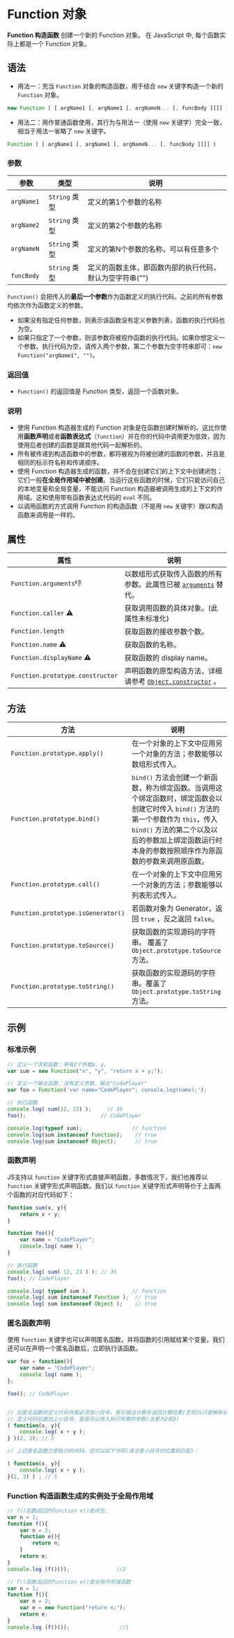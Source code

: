 # Function 对象

**Function 构造函数** 创建一个新的 Function 对象。 在 JavaScript 中, 每个函数实际上都是一个 Function 对象。

## 语法

- 用法一：充当 `Function` 对象的构造函数，用于结合 `new` 关键字构造一个新的 `Function` 对象。

```javascript
new Function ( [ argName1 [, argName1 [, argNameN... [, funcBody ]]]] )
```

- 用法二：用作普通函数使用，其行为与用法一（使用 `new` 关键字）完全一致，相当于用法一省略了 `new` 关键字。

```javascript
Function ( [ argName1 [, argName1 [, argNameN... [, funcBody ]]]] )
```

### 参数

| 参数        | 类型          | 说明                                                     |
| ----------- | ------------- | -------------------------------------------------------- |
| `argName1`  | `String` 类型 | 定义的第1个参数的名称                                    |
| `argName2`  | `String` 类型 | 定义的第2个参数的名称                                    |
| `argNameN`  | `String` 类型 | 定义的第N个参数的名称，可以有任意多个                    |
| ` funcBody` | `String` 类型 | 定义的函数主体，即函数内部的执行代码，默认为空字符串("") |

`Function()` 会把传入的**最后一个参数**作为函数定义的执行代码，之前的所有参数均依次作为函数定义的参数。

- 如果没有指定任何参数，则表示该函数没有定义参数列表，函数的执行代码也为空。
- 如果只指定了一个参数，则该参数将被视作函数的执行代码。如果你想定义一个参数、执行代码为空，请传入两个参数，第二个参数为空字符串即可：`new Function("argName1", "")`。

### 返回值

- `Function()` 的返回值是 Function 类型，返回一个函数对象。

### 说明

- 使用 Function 构造器生成的 Function 对象是在函数创建时解析的。这比你使用**函数声明**或者**函数表达式**（`function`）并在你的代码中调用更为低效，因为使用后者创建的函数是跟其他代码一起解析的。
- 所有被传递到构造函数中的参数，都将被视为将被创建的函数的参数，并且是相同的标示符名称和传递顺序。
- 使用 Function 构造器生成的函数，并不会在创建它们的上下文中创建闭包；它们一般**在全局作用域中被创建**。当运行这些函数的时候，它们只能访问自己的本地变量和全局变量，不能访问 Function 构造器被调用生成的上下文的作用域。这和使用带有函数表达式代码的 `eval` 不同。
- 以调用函数的方式调用 Function 的构造函数（不是用 `new` 关键字）跟以构造函数来调用是一样的。


## 属性

| **属性**                         | **说明**                                                     |
| -------------------------------- | ------------------------------------------------------------ |
| `Function.arguments`:-1:         | 以数组形式获取传入函数的所有参数。此属性已被 [`arguments`](https://developer.mozilla.org/zh-CN/docs/Web/JavaScript/Reference/Functions_and_function_scope/arguments) 替代。 |
| `Function.caller` :warning:      | 获取调用函数的具体对象。(此属性未标准化)                     |
| `Function.length`                | 获取函数的接收参数个数。                                     |
| `Function.name` :warning:        | 获取函数的名称。                                             |
| `Function.displayName` :warning: | 获取函数的 display name。                                    |
| `Function.prototype.constructor` | 声明函数的原型构造方法，详细请参考 [`Object.constructor`](https://developer.mozilla.org/zh-CN/docs/Web/JavaScript/Reference/Global_Objects/Object/constructor) 。 |

## 方法

| 方法                               | 说明                                                         |
| ---------------------------------- | ------------------------------------------------------------ |
| `Function.prototype.apply()`       | 在一个对象的上下文中应用另一个对象的方法；参数能够以数组形式传入。 |
| `Function.prototype.bind()`        | `bind()` 方法会创建一个新函数，称为绑定函数。当调用这个绑定函数时，绑定函数会以创建它时传入 `bind()` 方法的第一个参数作为 `this`，传入 `bind()` 方法的第二个以及以后的参数加上绑定函数运行时本身的参数按照顺序作为原函数的参数来调用原函数。 |
| `Function.prototype.call()`        | 在一个对象的上下文中应用另一个对象的方法；参数能够以列表形式传入。 |
| `Function.prototype.isGenerator()` | 若函数对象为 Generator，返回 `true` ，反之返回 `false`。     |
| `Function.prototype.toSource()`    | 获取函数的实现源码的字符串。 覆盖了 `Object.prototype.toSource` 方法。 |
| `Function.prototype.toString()`    | 获取函数的实现源码的字符串。覆盖了 `Object.prototype.toString` 方法。 |

## 示例

### 标准示例

```javascript
// 定义一个求和函数：带有2个参数x、y。
var sum = new Function("x", "y", "return x + y;");

// 定义一个输出函数：没有定义参数，输出"CodePlayer"
var foo = Function('var name="CodePlayer"; console.log(name);');

// 执行函数
console.log( sum(12, 23) );		// 35
foo();						  // CodePlayer

console.log(typeof sum);				// function
console.log(sum instanceof Function);	 // true
console.log(sum instanceof Object);		 // true
```

### 函数声明

JS支持以 `function` 关键字形式直接声明函数，多数情况下，我们也推荐以 `function` 关键字形式声明函数。我们以 `function` 关键字形式声明等价于上面两个函数的对应代码如下：

```javascript
function sum(x, y){
    return x + y;   
}

function foo(){
    var name = "CodePlayer";
    console.log( name );
}

// 执行函数
console.log( sum( 12, 23 ) ); // 35
foo(); // CodePlayer

console.log( typeof sum ); 				// function
console.log( sum instanceof Function );  // true
console.log( sum instanceof Object ); 	 // true
```

### 匿名函数声明

使用 `function` 关键字也可以声明匿名函数，并将函数的引用赋给某个变量。我们还可以在声明一个匿名函数后，立即执行该函数。

```javascript
var foo = function(){
    var name = "CodePlayer";
    console.log( name );
};

foo(); // CodePlayer


// 在匿名函数的定义代码外面必须加小括号，表示强迫计算并返回计算结果(否则JS只是解析该匿名函数，但无法获得函数引用，进而无法执行该函数)
// 定义代码后面加上小括号，里面可以传入执行所需的参数(这里为2和3)
( function(x, y){
    console.log( x + y );
} )(2, 3); // 5

// 上述匿名函数立即执行的代码，还可以如下书写(请注意小括号的位置和匹配)：

( function(x, y){
    console.log( x + y );
}(2, 3) ) ; // 5
```

### Function 构造函数生成的实例处于全局作用域

```javascript
// f()函数返回的function e()是闭包.
var n = 1;
function f(){
    var n = 2;
    function e(){
        return n;
    }
    return e;
}
console.log (f()());               //2

// f()函数返回的function e()是全局作用域函数
var n = 1;
function f(){
    var n = 2;
    var e = new Function("return n;");
    return e;
}
console.log (f()());                //1
```

